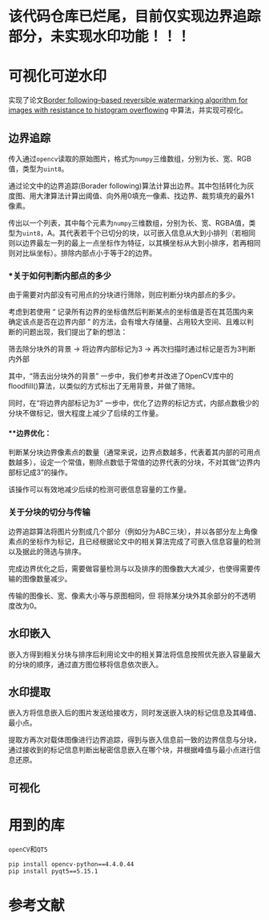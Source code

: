 # 该代码仓库已烂尾，目前仅实现边界追踪部分，未实现水印功能！！！
# 可视化可逆水印

实现了论文[Border following–based reversible watermarking algorithm for images with resistance to histogram overflowing](https://journals.sagepub.com/doi/10.1177/1550147720917014) 中算法，并实现可视化。

## 边界追踪

传入通过`opencv`读取的原始图片，格式为`numpy`三维数组，分别为长、宽、RGB值，类型为`uint8`。

通过论文中的边界追踪(Borader following)算法计算出边界。其中包括转化为灰度图、用大津算法计算出阈值、向外用0填充一像素、找边界、裁剪填充的最外1像素。

传出以一个列表，其中每个元素为`numpy`三维数组，分别为长、宽、RGBA值，类型为`uint8`，A。其代表若干个已切分的块，以可嵌入信息从大到小排列（若相同则以边界最左一列的最上一点坐标作为特征，以其横坐标从大到小排序，若再相同则对比纵坐标）。排除内部点小于等于2的边界。

### *关于如何判断内部点的多少

由于需要对内部没有可用点的分块进行筛除，则应判断分块内部点的多少。

考虑到若使用 “ 记录所有边界的坐标值然后判断某点的坐标值是否在其范围内来确定该点是否在边界内部 ” 的方法，会有增大存储量、占用较大空间、且难以判断的问题出现，我们提出了新的想法：

筛去除分块外的背景 → 将边界内部标记为3 → 再次扫描时通过标记是否为3判断内外部

其中，“筛去出分块外的背景” 一步中，我们参考并改进了OpenCV库中的floodfill()算法，以类似的方式标出了无用背景，并做了筛除。

同时，在“将边界内部标记为3” 一步中，优化了边界的标记方式，内部点数极少的分块不做标记，很大程度上减少了后续的工作量。

#### **边界优化：

判断某分块边界像素点的数量（通常来说，边界点数越多，代表着其内部的可用点数越多），设定一个常值，剔除点数低于常值的边界代表的分块，不对其做“边界内部标记成3”的操作。

该操作可以有效地减少后续的检测可嵌信息容量的工作量。

###
### 关于分块的切分与传输

边界追踪算法将图片分割成几个部分（例如分为ABC三块），并以各部分左上角像素点的坐标作为标记，且已经根据论文中的相关算法完成了可嵌入信息容量的检测以及据此的筛选与排序。

完成边界优化之后，需要做容量检测与以及排序的图像数大大减少，也使得需要传输的图像数量减少。

传输的图像长、宽、像素大小等与原图相同，但 将除某分块外其余部分的不透明度改为0。

##
## 水印嵌入


嵌入方得到相关分块与排序后利用论文中的相关算法将信息按照优先嵌入容量最大的分块的顺序，通过直方图位移将信息依次嵌入。

##
## 水印提取

嵌入方将信息嵌入后的图片发送给接收方，同时发送嵌入块的标记信息及其峰值、最小点。

提取方再次对载体图像进行边界追踪，得到与嵌入信息前一致的边界信息与分块，通过接收到的标记信息判断出秘密信息嵌入在哪个块，并根据峰值与最小点进行信息还原。


## 可视化

# 用到的库
`openCV`和`QT5`
```shell
pip install opencv-python==4.4.0.44
pip install pyqt5==5.15.1
```
# 参考文献
